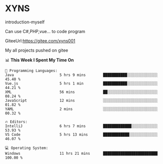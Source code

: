 # XYNS
introduction-myself

Can use C#,PHP,vue... to code program

GiteeUrl:https://gitee.com/xyns001

My all projects pushed on gitee

<!--START_SECTION:waka-->
📊 **This Week I Spent My Time On** 

```text
💬 Programming Languages: 
Java                     5 hrs 9 mins        ███████████░░░░░░░░░░░░░░   45.40 % 
Vue.js                   5 hrs 1 min         ███████████░░░░░░░░░░░░░░   44.21 % 
XML                      56 mins             ██░░░░░░░░░░░░░░░░░░░░░░░   08.24 % 
JavaScript               12 mins             ░░░░░░░░░░░░░░░░░░░░░░░░░   01.82 % 
YAML                     2 mins              ░░░░░░░░░░░░░░░░░░░░░░░░░   00.32 % 

🔥 Editors: 
IntelliJ                 6 hrs 7 mins        █████████████░░░░░░░░░░░░   53.93 % 
VS Code                  5 hrs 13 mins       ████████████░░░░░░░░░░░░░   46.07 % 

💻 Operating System: 
Windows                  11 hrs 21 mins      █████████████████████████   100.00 % 
```


<!--END_SECTION:waka-->
